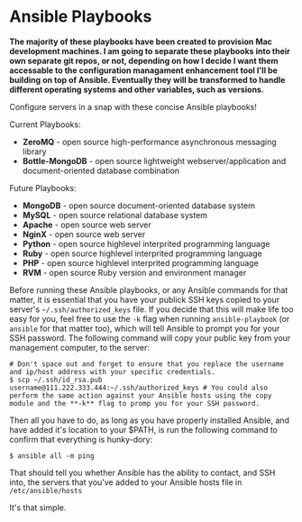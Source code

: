 Ansible Playbooks
=================

**The majority of these playbooks have been created to provision Mac development machines. I am going to separate these playbooks into their own separate git repos, or not, depending on how I decide I want them accessable to the configuration managament enhancement tool I'll be building on top of Ansible. Eventually they will be transformed to handle different operating systems and other variables, such as versions.**

Configure servers in a snap with these concise Ansible playbooks!

Current Playbooks:

* **ZeroMQ** - open source high-performance asynchronous messaging library
* **Bottle-MongoDB** - open source lightweight webserver/application and document-oriented database combination

Future Playbooks:

* **MongoDB** - open source document-oriented database system
* **MySQL** - open source relational database system
* **Apache** - open source web server
* **NginX** - open source web server
* **Python** - open source highlevel interprited programming language
* **Ruby** - open source highlevel interprited programming language
* **PHP** - open source highlevel interprited programming language
* **RVM** - open source Ruby version and environment manager

Before running these Ansible playbooks, or any Ansible commands for that matter, it is essential that you have your publick SSH keys copied to your server's `~/.ssh/authorized_keys` file. If you decide that this will make life too easy for you, feel free to use the `-k` flag when running `ansible-playbook` (or `ansible` for that matter too), which will tell Ansible to prompt you for your SSH password. The following command will copy your public key from your management computer, to the server:
	
	# Don't space out and forget to ensure that you replace the username and ip/host address with your specific credentials.
	$ scp ~/.ssh/id_rsa.pub username@111.222.333.444:~/.ssh/authorized_keys # You could also perform the same action against your Ansible hosts using the copy module and the **-k** flag to promp you for your SSH password.

Then all you have to do, as long as you have properly installed Ansible, and have added it's location to your $PATH, is run the following command to confirm that everything is hunky-dory:

	$ ansible all -m ping
	
That should tell you whether Ansible has the ability to contact, and SSH into, the servers that you've added to your Ansible hosts file in `/etc/ansible/hosts`

It's that simple.